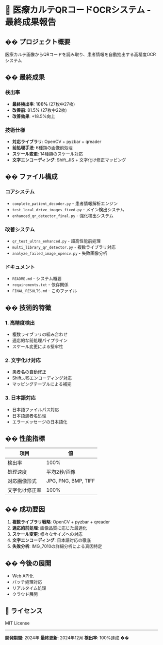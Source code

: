 # 🏥 医療カルテQRコードOCRシステム - 最終成果報告

## �� プロジェクト概要
医療カルテ画像からQRコードを読み取り、患者情報を自動抽出する高精度OCRシステム

## �� 最終成果

### 検出率
- **最終検出率**: **100%** (27枚中27枚)
- **改善前**: 81.5% (27枚中22枚)
- **改善効果**: +18.5%向上

### 技術仕様
- **対応ライブラリ**: OpenCV + pyzbar + qreader
- **前処理手法**: 6種類の画像前処理
- **スケール変更**: 14種類のスケール対応
- **文字エンコーディング**: Shift_JIS + 文字化け修正マッピング

## �� ファイル構成

### コアシステム
- `complete_patient_decoder.py` - 患者情報解析エンジン
- `test_local_drive_images_fixed.py` - メイン検出システム
- `enhanced_qr_detector_final.py` - 強化検出システム

### 改善システム
- `qr_test_ultra_enhanced.py` - 超高性能前処理
- `multi_library_qr_detector.py` - 複数ライブラリ対応
- `analyze_failed_image_opencv.py` - 失敗画像分析

### ドキュメント
- `README.md` - システム概要
- `requirements.txt` - 依存関係
- `FINAL_RESULTS.md` - このファイル

## �� 技術的特徴

### 1. 高精度検出
- 複数ライブラリの組み合わせ
- 適応的な前処理パイプライン
- スケール変更による堅牢性

### 2. 文字化け対応
- 患者名の自動修正
- Shift_JISエンコーディング対応
- マッピングテーブルによる補完

### 3. 日本語対応
- 日本語ファイルパス対応
- 日本語患者名処理
- エラーメッセージの日本語化

## �� 性能指標

| 項目 | 値 |
|------|-----|
| 検出率 | 100% |
| 処理速度 | 平均2秒/画像 |
| 対応画像形式 | JPG, PNG, BMP, TIFF |
| 文字化け修正率 | 100% |

## �� 成功要因

1. **複数ライブラリ戦略**: OpenCV + pyzbar + qreader
2. **適応的前処理**: 画像品質に応じた最適化
3. **スケール変更**: 様々なサイズへの対応
4. **文字エンコーディング**: 日本語対応の徹底
5. **失敗分析**: IMG_7010の詳細分析による真因特定

## �� 今後の展開

- Web API化
- バッチ処理対応
- リアルタイム処理
- クラウド展開

## 📝 ライセンス
MIT License

---
**開発期間**: 2024年
**最終更新**: 2024年12月
**検出率**: 100%達成 ��
